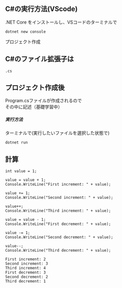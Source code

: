 ## C#の実行方法(VScode)
.NET Core をインストールし、VSコードのターミナルで
```
dotnet new console
```
プロジェクト作成

## C#のファイル拡張子は
```
.cs
```

## プロジェクト作成後
Program.csファイルが作成されるので  
その中に記述（基礎学習中）  
##### 実行方法
ターミナルで(実行したいファイルを選択した状態で)
```
dotnet run
```
## 計算
```
int value = 1;

value = value + 1;
Console.WriteLine("First increment: " + value);

value += 1;
Console.WriteLine("Second increment: " + value);

value++;
Console.WriteLine("Third increment: " + value);

value = value - 1;
Console.WriteLine("First decrement: " + value);

value -= 1;
Console.WriteLine("Second decrement: " + value);

value--;
Console.WriteLine("Third decrement: " + value);

First increment: 2
Second increment: 3
Third increment: 4
First decrement: 3
Second decrement: 2
Third decrement: 1
```

